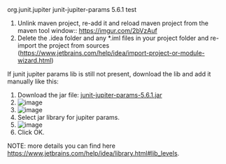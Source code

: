 <dependency>
    <groupId>org.junit.jupiter</groupId>
    <artifactId>junit-jupiter-params</artifactId>
    <version>5.6.1</version>
    <scope>test</scope>
</dependency>

1. Unlink maven project, re-add it and reload maven project from the maven tool window:: https://imgur.com/2bVzAuf
2. Delete the .idea folder and any *.iml files in your project folder and re-import the project from sources (https://www.jetbrains.com/help/idea/import-project-or-module-wizard.html)

If junit jupiter params lib is still not present, download the lib and add it manually like this:
1. Download the jar file: [junit-jupiter-params-5.6.1.jar](https://repo1.maven.org/maven2/org/junit/jupiter/junit-jupiter-params/5.6.1/junit-jupiter-params-5.6.1.jar)
2. ![image](https://github.com/user-attachments/assets/6e17d5e3-90d4-434a-8891-cda896eb78d5)
3. ![image](https://github.com/user-attachments/assets/bc2eb0ba-50cd-429c-b6f6-af83cab08559)
4. Select jar library for jupiter params.
5. ![image](https://github.com/user-attachments/assets/fbb835c7-210b-4889-b85e-69a1ee9f4759)
6. Click OK.


NOTE: more details you can find here https://www.jetbrains.com/help/idea/library.html#lib_levels.
